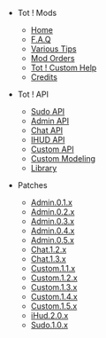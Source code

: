 <!-- _sidebar.md -->
- Tot ! Mods
    
    - [Home](/)
    - [F.A.Q](faq)
    - [Various Tips](tips)
    - [Mod Orders](modlist)
    - [Tot ! Custom Help](custom-help)
    - [Credits](credits)
- Tot ! API

    - [Sudo API](sudo)
    - [Admin API](admin)
    - [Chat API](chat)
    - [IHUD API](ihud)
    - [Custom API](custom)
    - [Custom Modeling](modeling)
    - [Library](lib)
- Patches

    - [Admin.0.1.x](patches/admin.0.1.x.md)
    - [Admin.0.2.x](patches/admin.0.2.x.md)
    - [Admin.0.3.x](patches/admin.0.3.x.md)
    - [Admin.0.4.x](patches/admin.0.4.x.md)
    - [Admin.0.5.x](patches/admin.0.5.x.md)
    - [Chat.1.2.x](patches/chat.1.2.x.md)
    - [Chat.1.3.x](patches/chat.1.3.x.md)
    - [Custom.1.1.x](patches/custom.1.1.x.md)
    - [Custom.1.2.x](patches/custom.1.2.x.md)
    - [Custom.1.3.x](patches/custom.1.3.x.md)
    - [Custom.1.4.x](patches/custom.1.4.x.md)
    - [Custom.1.5.x](patches/custom.1.5.x.md)
    - [iHud.2.0.x](patches/ihud.2.0.x.md)
    - [Sudo.1.0.x](patches/sudo.1.0.x.md)